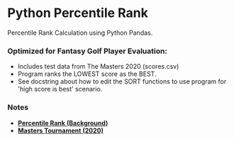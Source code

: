 # Python Percentile Rank 
Percentile Rank Calculation using Python Pandas. 

### Optimized for Fantasy Golf Player Evaluation:
 - Includes test data from The Masters 2020 (scores.csv)
 - Program ranks the LOWEST score as the BEST.
 - See docstring about how to edit the SORT functions to use program for 'high score is best' scenario.

### Notes
 - **[Percentile Rank (Background)](https://en.wikipedia.org/wiki/Percentile_rank)**
 - **[Masters Tournament (2020)](https://www.pgatour.com/tournaments/masters-tournament/past-results.html)**
